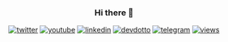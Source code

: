 <div align="center">
  
### Hi there 👋

[linkedin]: https://img.shields.io/static/v1?label=&message=LinkedIn&&color=3B3B7A&logo=linkedin
[devdotto]: https://img.shields.io/static/v1?label=&message=Blog&color=3B3B7A&logo=devdotto
[telegram]: https://img.shields.io/static/v1?label=&message=Telegram&&color=3B3B7A&logo=telegram
[twitter]: https://img.shields.io/static/v1?label=&message=Twitter&&color=3B3B7A&logo=twitter
[youtube]: https://img.shields.io/static/v1?label=&message=YouTube&&color=3B3B7A&logo=youtube
[views]: https://komarev.com/ghpvc/?username=allindevelopers&color=3B3B7A

[![twitter]](https://twitter.com/allindevelopers)
[![youtube]](https://www.youtube.com/channel/UCqYJyrFXBlscN_xJ9rqCesQ)
[![linkedin]](https://www.linkedin.com/company/allindevelopers)
[![devdotto]](https://dev.to/allindevelopers)
[![telegram]](https://t.me/iamandrewluca/)
[![views]](https://github.com/antonkomarev/github-profile-views-counter)
  
</div>
